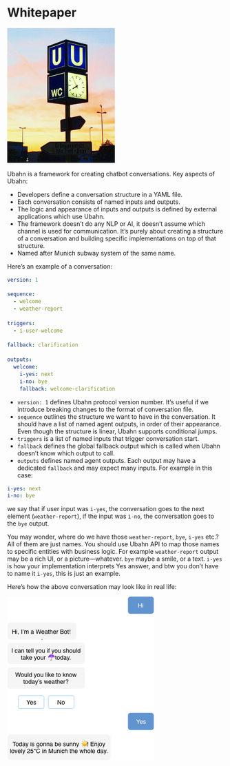 # Whitepaper

<img src="https://raw.githubusercontent.com/ubahn/whitepaper/master/ubahn.jpg" alt="Ubahn" width="250"/>

Ubahn is a framework for creating chatbot conversations. Key aspects of Ubahn:
* Developers define a conversation structure in a YAML file.
* Each conversation consists of named inputs and outputs.
* The logic and appearance of inputs and outputs is defined by external applications which use Ubahn.
* The framework doesn’t do any NLP or AI, it doesn’t assume which channel is used for communication. It’s purely about creating a structure of a conversation and building specific implementations on top of that structure.
* Named after Munich subway system of the same name.

Here’s an example of a conversation:

```yaml
version: 1

sequence:
  - welcome
  - weather-report

triggers:
  - i-user-welcome

fallback: clarification

outputs:
  welcome:
    i-yes: next
    i-no: bye
    fallback: welcome-clarification
```

* `version: 1` defines Ubahn protocol version number. It’s useful if we introduce breaking changes to the format of conversation file.
* `sequence` outlines the structure we want to have in the conversation. It should have a list of named agent outputs, in order of their appearance. Even though the structure is linear, Ubahn supports conditional jumps.
* `triggers` is a list of named inputs that trigger conversation start.
* `fallback` defines the global fallback output which is called when Ubahn doesn’t know which output to call.
* `outputs` defines named agent outputs. Each output may have a dedicated `fallback` and may expect many inputs. For example in this case:
```yaml
i-yes: next
i-no: bye
```
we say that if user input was `i-yes`, the conversation goes to the next element (`weather-report`), if the input was `i-no`, the conversation goes to the `bye` output.

You may wonder, where do we have those `weather-report`, `bye`, `i-yes` etc.? All of them are just names. You should use Ubahn API to map those names to specific entities with business logic.
For example `weather-report` output may be a rich UI, or a picture—whatever. `bye` maybe a smile, or a text. `i-yes` is how your implementation interprets Yes answer, and btw you don’t have to name it `i-yes`, this is just an example.

Here’s how the above conversation may look like in real life:

<img src="https://raw.githubusercontent.com/ubahn/whitepaper/master/ubahn-sample.png" alt="Ubahn Sample" />
